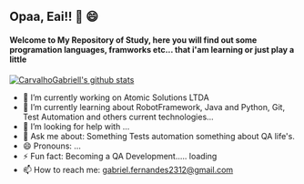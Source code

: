 ## Opaa, Eai!! 👋 😄

#### Welcome to My Repository of Study, here you will find out some programation languages, framworks etc... that i'am learning or just play a little
[![CarvalhoGabriell's github stats](https://github-readme-stats.vercel.app/api?username=CarvalhoGabriell "![CarvalhoGabriell's github stats")](https://github.com/CarvalhoGabriell/github-readme-stats)
- 🔭 I’m currently working on Atomic Solutions LTDA
- 🌱 I’m currently learning about RobotFramework, Java and Python, Git, Test Automation and others current technologies...
- 🤔 I’m looking for help with ...
- 💬 Ask me about: Something Tests automation something about QA life's.
- 😄 Pronouns: ...
- ⚡ Fun fact: Becoming a QA Development..... loading 
- 📫 How to reach me: gabriel.fernandes2312@gmail.com

